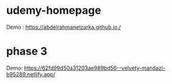 # udemy-homepage

Demo : https://abdelrahmanelzarka.github.io./


# phase 3
Demo: https://62fd99d50a31203ae989bd56--velvety-mandazi-b95289.netlify.app/

